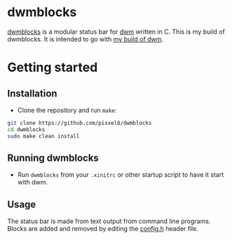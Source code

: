 # dwmblocks
[dwmblocks](https://github.com/torrinfail/dwmblocks) is a modular status bar for [dwm](https://dwm.suckless.org/) written in C.
This is my build of dwmblocks.
It is intended to go with [my build of dwm](https://github.com/pixxel8/voidwm).


# Getting started
## Installation
- Clone the repository and run `make`:
```bash
git clone https://github.com/pixxel8/dwmblocks
cd dwmblocks
sudo make clean install
```

## Running dwmblocks
- Run `dwmblocks` from your `.xinitrc` or other startup script to have it start with dwm.

## Usage
The status bar is made from text output from command line programs. Blocks are added and removed by editing the [config.h](config.h) header file.

